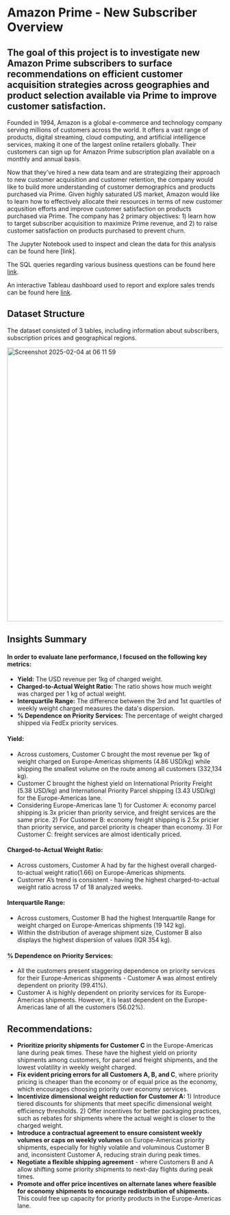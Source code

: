 # Amazon Prime - New Subscriber Overview
## The goal of this project is to investigate new Amazon Prime subscribers to surface recommendations on efficient customer acquisition strategies across geographies and product selection available via Prime to improve customer satisfaction.

Founded in 1994, Amazon is a global e-commerce and technology company serving millions of customers across the world. It offers a vast range of products, digital streaming, cloud computing, and artificial intelligence services, making it one of the largest online retailers globally. Their customers can sign up for Amazon Prime subscription plan available on a monthly and annual basis.

Now that they’ve hired a new data team and are strategizing their approach to new customer acquisition and customer retention, the company would like to build more understanding of customer demographics and products purchased via Prime. Given highly saturated US market, Amazon would like to learn how to effectively allocate their resources in terms of new customer acqusition efforts and improve customer satisfaction on products purchased via Prime. The company has 2 primary objectives: 1) learn how to target subscriber acquisition to maximize Prime revenue, and 2) to raise customer satisfaction on products purchased to prevent churn.

The Jupyter Notebook used to inspect and clean the data for this analysis can be found here [link].

The SQL queries regarding various business questions can be found here [link](https://github.com/karolinabajorek/Amazon-Project/blob/main/amazon_prime.sql).

An interactive Tableau dashboard used to report and explore sales trends can be found here [link](https://public.tableau.com/app/profile/karolina.bajorek/viz/AmazonPrimeAnalysis_17385937614220/Dashboard32).

## Dataset Structure
The dataset consisted of 3 tables, including information about subscribers, subscription prices and geographical regions.

<img width="639" alt="Screenshot 2025-02-04 at 06 11 59" src="https://github.com/user-attachments/assets/bc14294f-a0a0-4bba-ad7c-09378325c1ca" />


## Insights Summary
#### In order to evaluate lane performance, I focused on the following key metrics:
* **Yield:** The USD revenue per 1kg of charged weight.  
* **Charged-to-Actual Weight Ratio:** The ratio shows how much weight was charged per 1 kg of actual weight.  
* **Interquartile Range:** The difference between the 3rd and 1st quartiles of weekly weight charged measures the data's dispersion.  
* **% Dependence on Priority Services:** The percentage of weight charged shipped via FedEx priority services.  
#### Yield:
* Across customers, Customer C brought the most revenue per 1kg of weight charged on Europe-Americas shipments (4.86 USD/kg) while shipping the smallest volume on the route among  all customers (332,134 kg).  
* Customer C brought the highest yield on International Priority Freight (5.38 USD/kg) and International Priority Parcel shipping (3.43 USD/kg) for the Europe-Americas lane.  
* Considering Europe-Americas lane 1) for Customer A: economy parcel shipping is 3x pricier than priority service, and freight services are the same price. 2) For Customer B: economy freight shipping is 2.5x pricier than priority service, and parcel priority is cheaper than economy. 3) For Customer C: freight services are almost identically priced.  
#### Charged-to-Actual Weight Ratio:
* Across customers, Customer A had by far the highest overall charged-to-actual weight ratio(1.66) on Europe-Americas shipments.
* Customer A’s trend is consistent - having the highest charged-to-actual weight ratio across 17 of 18 analyzed weeks.
#### Interquartile Range:
* Across customers, Customer B had the highest Interquartile Range for weight charged on Europe-Americas shipments (19 142 kg).
* Within the distribution of average shipment size, Customer B also displays the highest dispersion of values (IQR 354 kg).
#### % Dependence on Priority Services:
* All the customers present staggering dependence on priority services for their Europe-Americas shipments - Customer A was almost entirely dependent on priority (99.41%).
* Customer A is highly dependent on priority services for its Europe-Americas shipments. However, it is least dependent on the Europe-Americas lane of all the customers (56.02%).
## Recommendations:
* **Prioritize priority shipments for Customer C** in the Europe-Americas lane during peak times. These have the highest yield on priority shipments among customers, for parcel and freight shipments, and the lowest volatility in weekly weight charged.
* **Fix evident pricing errors for all Customers A, B, and C**, where priority pricing is cheaper than the economy or of equal price as the economy, which encourages choosing priority over economy services.
* **Incentivize dimensional weight reduction for Customer A:** 1) Introduce tiered discounts for shipments that meet specific dimensional weight efficiency thresholds. 2) Offer incentives for better packaging practices, such as rebates for shipments where the actual weight is closer to the charged weight.
* **Introduce a contractual agreement to ensure consistent weekly volumes or caps on weekly volumes** on Europe-Americas priority shipments, especially for highly volatile and voluminous Customer B and, inconsistent Customer A, reducing strain during peak times.
* **Negotiate a flexible shipping agreement** - where Customers B and A allow shifting some priority shipments to next-day flights during peak times.  
* **Promote and offer price incentives on alternate lanes where feasible for economy shipments to encourage redistribution of shipments.** This could free up capacity for priority products in the Europe-Americas lane.
